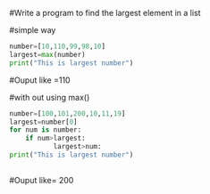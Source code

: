 #Write a program to find the largest element in a list 

#simple way 
```py
number=[10,110,99,98,10]
largest=max(number)
print("This is largest number")
```
#Ouput like =110

#with out using max()

```py
number=[100,101,200,10,11,19]
largest=number[0]
for num is number:
    if num>largest:
           largest>num:
print("This is largest number")
           
```
#Ouput like= 200
